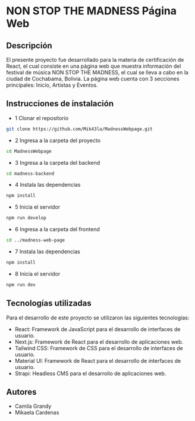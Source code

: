 # NON STOP THE MADNESS Página Web
## Descripción
El presente proyecto fue desarrollado para la materia de certificación de React, el cual consiste en una página web que muestra información del festival de música NON STOP THE MADNESS, el cual se lleva a cabo en la ciudad de Cochabama, Bolivia. La página web cuenta con 3 secciones principales: Inicio, Artistas y Eventos.
## Instrucciones de instalación
- 1 Clonar el repositorio
```bash
git clone https://github.com/Mik43la/MadnessWebpage.git
```
- 2 Ingresa a la carpeta del proyecto
```bash
cd MadnessWebpage
```
- 3 Ingresa a la carpeta del backend 
```bash
cd madness-backend
```
- 4 Instala las dependencias
```bash
npm install
```
- 5 Inicia el servidor
```bash
npm run develop
```
- 6 Ingresa a la carpeta del frontend
```bash
cd ../madness-web-page
```
- 7 Instala las dependencias
```bash
npm install
```
- 8 Inicia el servidor
```bash
npm run dev
```

## Tecnologías utilizadas
Para el desarrollo de este proyecto se utilizaron las siguientes tecnologías:
- React: Framework de JavaScript para el desarrollo de interfaces de usuario.
- Next.js: Framework de React para el desarrollo de aplicaciones web.
- Tailwind CSS: Framework de CSS para el desarrollo de interfaces de usuario.
- Material UI: Framework de React para el desarrollo de interfaces de usuario.
- Strapi: Headless CMS para el desarrollo de aplicaciones web.

## Autores
- Camila Grandy
- Mikaela Cardenas